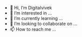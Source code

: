 - 👋 Hi, I’m Digitalvivek
- 👀 I’m interested in ...
- 🌱 I’m currently learning ...
- 💞️ I’m looking to collaborate on ...
- 📫 How to reach me ...

<!---
vivekyadavktr/vivekyadavktr is a ✨ special ✨ repository because its `README.md` (this file) appears on your GitHub profile.
You can click the Preview link to take a look at your changes.
--->
